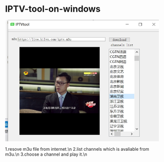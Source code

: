 # IPTV-tool-on-windows
![image text](https://github.com/bipbopbee/IPTV-tool-on-windows/blob/main/iptv.png)

1.resove m3u file from internet.\n
2.list channels which is avaliable from m3u.\n
3.choose a channel and play it.\n
